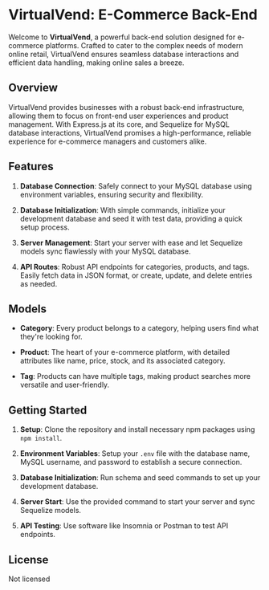 # VirtualVend: E-Commerce Back-End

Welcome to **VirtualVend**, a powerful back-end solution designed for e-commerce platforms. Crafted to cater to the complex needs of modern online retail, VirtualVend ensures seamless database interactions and efficient data handling, making online sales a breeze.

## Overview

VirtualVend provides businesses with a robust back-end infrastructure, allowing them to focus on front-end user experiences and product management. With Express.js at its core, and Sequelize for MySQL database interactions, VirtualVend promises a high-performance, reliable experience for e-commerce managers and customers alike.

## Features

1. **Database Connection**: Safely connect to your MySQL database using environment variables, ensuring security and flexibility.
  
2. **Database Initialization**: With simple commands, initialize your development database and seed it with test data, providing a quick setup process.

3. **Server Management**: Start your server with ease and let Sequelize models sync flawlessly with your MySQL database.

4. **API Routes**: Robust API endpoints for categories, products, and tags. Easily fetch data in JSON format, or create, update, and delete entries as needed.

## Models

- **Category**: Every product belongs to a category, helping users find what they're looking for.
  
- **Product**: The heart of your e-commerce platform, with detailed attributes like name, price, stock, and its associated category.

- **Tag**: Products can have multiple tags, making product searches more versatile and user-friendly.

## Getting Started

1. **Setup**: Clone the repository and install necessary npm packages using `npm install`.
  
2. **Environment Variables**: Setup your `.env` file with the database name, MySQL username, and password to establish a secure connection.
  
3. **Database Initialization**: Run schema and seed commands to set up your development database.
  
4. **Server Start**: Use the provided command to start your server and sync Sequelize models.

5. **API Testing**: Use software like Insomnia or Postman to test API endpoints.


## License

Not licensed
